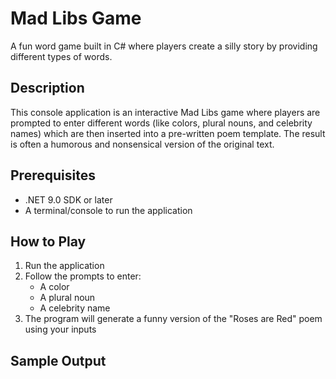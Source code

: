 # Mad Libs Game

A fun word game built in C# where players create a silly story by providing different types of words.

## Description

This console application is an interactive Mad Libs game where players are prompted to enter different words (like colors, plural nouns, and celebrity names) which are then inserted into a pre-written poem template. The result is often a humorous and nonsensical version of the original text.

## Prerequisites

- .NET 9.0 SDK or later
- A terminal/console to run the application

## How to Play

1. Run the application
2. Follow the prompts to enter:
   - A color
   - A plural noun
   - A celebrity name
3. The program will generate a funny version of the "Roses are Red" poem using your inputs

## Sample Output
